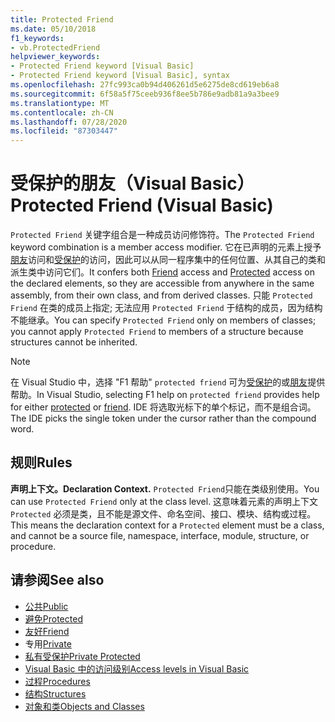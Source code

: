 ```yaml
---
title: Protected Friend
ms.date: 05/10/2018
f1_keywords:
- vb.ProtectedFriend
helpviewer_keywords:
- Protected Friend keyword [Visual Basic]
- Protected Friend keyword [Visual Basic], syntax
ms.openlocfilehash: 27fc993ca0b94d406261d5e6275de8cd619eb6a8
ms.sourcegitcommit: 6f58a5f75ceeb936f8ee5b786e9adb81a9a3bee9
ms.translationtype: MT
ms.contentlocale: zh-CN
ms.lasthandoff: 07/28/2020
ms.locfileid: "87303447"
---
```

# <a name="protected-friend-visual-basic"></a><span data-ttu-id="75956-102">受保护的朋友（Visual Basic）</span><span class="sxs-lookup"><span data-stu-id="75956-102">Protected Friend (Visual Basic)</span></span>

<span data-ttu-id="75956-103">`Protected Friend` 关键字组合是一种成员访问修饰符。</span><span class="sxs-lookup"><span data-stu-id="75956-103">The `Protected Friend` keyword combination is a member access modifier.</span></span> <span data-ttu-id="75956-104">它在已声明的元素上授予[朋友](friend.md)访问和[受保护](protected.md)的访问，因此可以从同一程序集中的任何位置、从其自己的类和派生类中访问它们。</span><span class="sxs-lookup"><span data-stu-id="75956-104">It confers both [Friend](friend.md) access and [Protected](protected.md) access on the declared elements, so they are accessible from anywhere in the same assembly, from their own class, and from derived classes.</span></span> <span data-ttu-id="75956-105">只能 `Protected Friend` 在类的成员上指定; 无法应用 `Protected Friend` 于结构的成员，因为结构不能继承。</span><span class="sxs-lookup"><span data-stu-id="75956-105">You can specify `Protected Friend` only on members of classes; you cannot apply `Protected Friend` to members of a structure because structures cannot be inherited.</span></span>

> [!NOTE]
> <span data-ttu-id="75956-106">在 Visual Studio 中，选择 "F1 帮助" `protected friend` 可为[受保护](protected.md)的或[朋友](friend.md)提供帮助。</span><span class="sxs-lookup"><span data-stu-id="75956-106">In Visual Studio, selecting F1 help on `protected friend` provides help for either [protected](protected.md) or [friend](friend.md).</span></span> <span data-ttu-id="75956-107">IDE 将选取光标下的单个标记，而不是组合词。</span><span class="sxs-lookup"><span data-stu-id="75956-107">The IDE picks the single token under the cursor rather than the compound word.</span></span>

## <a name="rules"></a><span data-ttu-id="75956-108">规则</span><span class="sxs-lookup"><span data-stu-id="75956-108">Rules</span></span>

<span data-ttu-id="75956-109">**声明上下文。**</span><span class="sxs-lookup"><span data-stu-id="75956-109">**Declaration Context.**</span></span> <span data-ttu-id="75956-110">`Protected Friend`只能在类级别使用。</span><span class="sxs-lookup"><span data-stu-id="75956-110">You can use `Protected Friend` only at the class level.</span></span> <span data-ttu-id="75956-111">这意味着元素的声明上下文 `Protected` 必须是类，且不能是源文件、命名空间、接口、模块、结构或过程。</span><span class="sxs-lookup"><span data-stu-id="75956-111">This means the declaration context for a `Protected` element must be a class, and cannot be a source file, namespace, interface, module, structure, or procedure.</span></span>

## <a name="see-also"></a><span data-ttu-id="75956-112">请参阅</span><span class="sxs-lookup"><span data-stu-id="75956-112">See also</span></span>

- [<span data-ttu-id="75956-113">公共</span><span class="sxs-lookup"><span data-stu-id="75956-113">Public</span></span>](public.md)
- [<span data-ttu-id="75956-114">避免</span><span class="sxs-lookup"><span data-stu-id="75956-114">Protected</span></span>](protected.md)
- [<span data-ttu-id="75956-115">友好</span><span class="sxs-lookup"><span data-stu-id="75956-115">Friend</span></span>](friend.md)
- <span data-ttu-id="75956-116">专用</span><span class="sxs-lookup"><span data-stu-id="75956-116">[Private](private.md)</span></span>
- [<span data-ttu-id="75956-117">私有受保护</span><span class="sxs-lookup"><span data-stu-id="75956-117">Private Protected</span></span>](./private-protected.md)
- [<span data-ttu-id="75956-118">Visual Basic 中的访问级别</span><span class="sxs-lookup"><span data-stu-id="75956-118">Access levels in Visual Basic</span></span>](../../programming-guide/language-features/declared-elements/access-levels.md)
- [<span data-ttu-id="75956-119">过程</span><span class="sxs-lookup"><span data-stu-id="75956-119">Procedures</span></span>](../../programming-guide/language-features/procedures/index.md)
- [<span data-ttu-id="75956-120">结构</span><span class="sxs-lookup"><span data-stu-id="75956-120">Structures</span></span>](../../programming-guide/language-features/data-types/structures.md)
- [<span data-ttu-id="75956-121">对象和类</span><span class="sxs-lookup"><span data-stu-id="75956-121">Objects and Classes</span></span>](../../programming-guide/language-features/objects-and-classes/index.md)
